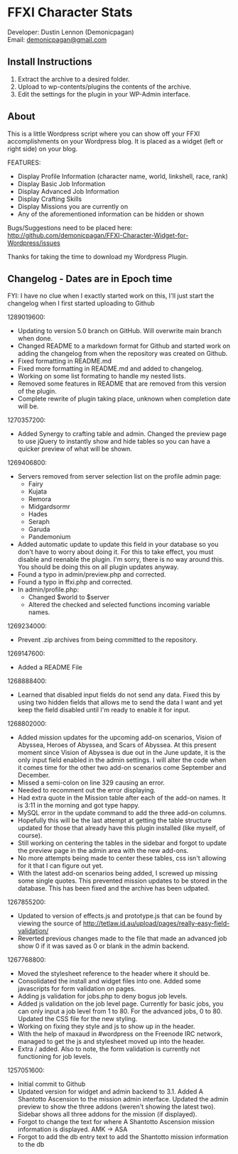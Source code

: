 FFXI Character Stats
=====================
Developer: Dustin Lennon (Demonicpagan)<br />
Email: <demonicpagan@gmail.com>

Install Instructions
---------------------
1. Extract the archive to a desired folder.
2. Upload to wp-contents/plugins the contents of the archive.
3. Edit the settings for the plugin in your WP-Admin interface.

About
------
This is a little Wordpress script where you can show off your FFXI accomplishments on your Wordpress blog. It is placed as a widget (left or right side) on your blog.

FEATURES:

* Display Profile Information (character name, world, linkshell, race, rank)
* Display Basic Job Information
* Display Advanced Job Information
* Display Crafting Skills
* Display Missions you are currently on
* Any of the aforementioned information can be hidden or shown

Bugs/Suggestions need to be placed here: <http://github.com/demonicpagan/FFXI-Character-Widget-for-Wordpress/issues>

Thanks for taking the time to download my Wordpress Plugin.

Changelog - Dates are in Epoch time
------------------------------------
FYI: I have no clue when I exactly started work on this, I'll just start the changelog when I first started uploading to Github

1289019600:

* Updating to version 5.0 branch on GitHub. Will overwrite main branch when done.
* Changed README to a markdown format for Github and started work on adding the changelog from when the repository was created on Github.
* Fixed formatting in README.md
* Fixed more formatting in README.md and added to changelog.
* Working on some list formating to handle my nested lists.
* Removed some features in README that are removed from this version of the plugin.
* Complete rewrite of plugin taking place, unknown when completion date will be.

1270357200:

* Added Synergy to crafting table and admin. Changed the preview page to use jQuery to instantly show and hide tables so you can have a quicker preview of what will be shown.

1269406800:

* Servers removed from server selection list on the profile admin page:
    * Fairy
    * Kujata
    * Remora
    * Midgardsormr
    * Hades
    * Seraph
    * Garuda
    * Pandemonium
* Added automatic update to update this field in your database so you don't have to worry about doing it. For this to take effect, you must disable and reenable the plugin. I'm sorry, there is no way around this. You should be doing this on all plugin updates anyway.
* Found a typo in admin/preview.php and corrected.
* Found a typo in ffxi.php and corrected.
* In admin/profile.php:
    * Changed $world to $server
    * Altered the checked and selected functions incoming variable names.

1269234000:

* Prevent .zip archives from being committed to the repository.

1269147600:

* Added a README File

1268888400:

* Learned that disabled input fields do not send any data. Fixed this by using two hidden fields that allows me to send the data I want and yet keep the field disabled until I'm ready to enable it for input.

1268802000:

* Added mission updates for the upcoming add-on scenarios, Vision of Abyssea, Heroes of Abyssea, and Scars of Abyssea. At this present moment since Vision of Abyssea is due out in the June update, it is the only input field enabled in the admin settings. I will alter the code when it comes time for the other two add-on scenarios come September and December.
* Missed a semi-colon on line 329 causing an error.
* Needed to recomment out the error displaying.
* Had extra quote in the Mission table after each of the add-on names. It is 3:11 in the morning and got type happy.
* MySQL error in the update command to add the three add-on columns.
* Hopefully this will be the last attempt at getting the table structure updated for those that already have this plugin installed (like myself, of course).
* Still working on centering the tables in the sidebar and forgot to update the preview page in the admin area with the new add-ons.
* No more attempts being made to center these tables, css isn't allowing for it that I can figure out yet.
* With the latest add-on scenarios being added, I screwed up missing some single quotes. This prevented mission updates to be stored in the database. This has been fixed and the archive has been udpated.

1267855200:

* Updated to version of effects.js and prototype.js that can be found by viewing the source of <http://tetlaw.id.au/upload/pages/really-easy-field-validation/>
* Reverted previous changes made to the file that made an advanced job show 0 if it was saved as 0 or blank in the admin backend.

1267768800:

* Moved the <link> stylesheet reference to the header where it should be.
* Consolidated the install and widget files into one. Added some javascripts for form validation on pages.
* Adding js validation for jobs.php to deny bogus job levels.
* Added js validation on the job level page. Currently for basic jobs, you can only input a job level from 1 to 80. For the advanced jobs, 0 to 80. Updated the CSS file for the new styling.
* Working on fixing they style and js to show up in the header.
* With the help of maxaud in #wordpress on the Freenode IRC network, managed to get the js and stylesheet moved up into the header.
* Extra / added. Also to note, the form validation is currently not functioning for job levels.

1257051600:

* Initial commit to Github
* Updated version for widget and admin backend to 3.1. Added A Shantotto Ascension to the mission admin interface. Updated the admin preview to show the three addons (weren't showing the latest two). Sidebar shows all three addons for the mission (if displayed). 
* Forgot to change the text for where A Shantotto Ascension mission information is displayed. AMK -> ASA
* Forgot to add the db entry text to add the Shantotto mission information to the db
